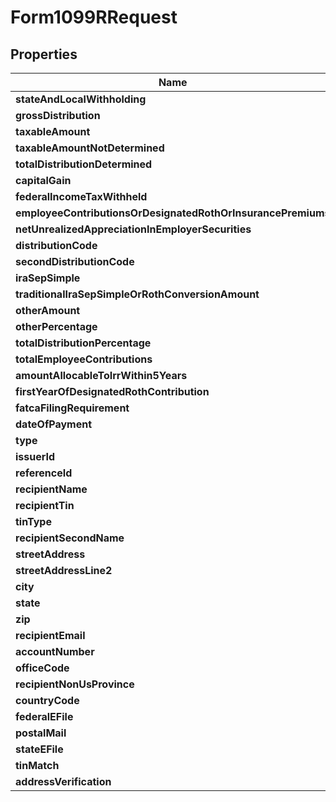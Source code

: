 

# Form1099RRequest


## Properties

| Name | Type | Description | Notes |
|------------ | ------------- | ------------- | -------------|
|**stateAndLocalWithholding** | [**StateAndLocalWithholdingRequest**](StateAndLocalWithholdingRequest.md) |  |  [optional] |
|**grossDistribution** | **Double** |  |  [optional] |
|**taxableAmount** | **Double** |  |  [optional] |
|**taxableAmountNotDetermined** | **Boolean** |  |  [optional] |
|**totalDistributionDetermined** | **Boolean** |  |  [optional] |
|**capitalGain** | **Double** |  |  [optional] |
|**federalIncomeTaxWithheld** | **Double** |  |  [optional] |
|**employeeContributionsOrDesignatedRothOrInsurancePremiums** | **Double** |  |  [optional] |
|**netUnrealizedAppreciationInEmployerSecurities** | **Double** |  |  [optional] |
|**distributionCode** | **String** |  |  [optional] |
|**secondDistributionCode** | **String** |  |  [optional] |
|**iraSepSimple** | **Boolean** |  |  [optional] |
|**traditionalIraSepSimpleOrRothConversionAmount** | **Double** |  |  [optional] |
|**otherAmount** | **Double** |  |  [optional] |
|**otherPercentage** | **String** |  |  [optional] |
|**totalDistributionPercentage** | **String** |  |  [optional] |
|**totalEmployeeContributions** | **Double** |  |  [optional] |
|**amountAllocableToIrrWithin5Years** | **Double** |  |  [optional] |
|**firstYearOfDesignatedRothContribution** | **String** |  |  [optional] |
|**fatcaFilingRequirement** | **Boolean** |  |  [optional] |
|**dateOfPayment** | **OffsetDateTime** |  |  [optional] |
|**type** | **String** |  |  [optional] |
|**issuerId** | **String** |  |  [optional] |
|**referenceId** | **String** |  |  [optional] |
|**recipientName** | **String** |  |  [optional] |
|**recipientTin** | **String** |  |  [optional] |
|**tinType** | **String** |  |  [optional] |
|**recipientSecondName** | **String** |  |  [optional] |
|**streetAddress** | **String** |  |  [optional] |
|**streetAddressLine2** | **String** |  |  [optional] |
|**city** | **String** |  |  [optional] |
|**state** | **String** |  |  [optional] |
|**zip** | **String** |  |  [optional] |
|**recipientEmail** | **String** |  |  [optional] |
|**accountNumber** | **String** |  |  [optional] |
|**officeCode** | **String** |  |  [optional] |
|**recipientNonUsProvince** | **String** |  |  [optional] |
|**countryCode** | **String** |  |  [optional] |
|**federalEFile** | **Boolean** |  |  [optional] |
|**postalMail** | **Boolean** |  |  [optional] |
|**stateEFile** | **Boolean** |  |  [optional] |
|**tinMatch** | **Boolean** |  |  [optional] |
|**addressVerification** | **Boolean** |  |  [optional] |




